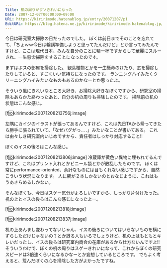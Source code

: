 ```yaml
---
Title: 机の周りがクソきれいになった
Date: 2007-12-07T00:00:00+09:00
URL: https://kiririmode.hatenablog.jp/entry/20071207/p1
EditURL: https://blog.hatena.ne.jp/kiririmode/kiririmode.hatenablog.jp/atom/entry/8454420450078215983
---
```




今日は研究室大掃除の日だったのでした。
ぼくは前日までそのことを忘れてて、「ちょｗｗ今日は輪講準備しようと思ってたんだけど」とか言ってみたんですけど、ここは現代日本、みんな自分のことに精一杯ですからして華麗にスルーされ、一生懸命掃除をすることになったのです。


まずはボスの部屋を掃除した。
観葉植物とかを一生懸命のけたり、窓を掃除したりしていると、すごくいい気持ちになったのです。
ランニングハイみたくクリーニングハイみたいなものもあるのかなーとか思ったよ。


そういう風にきれいなところ大好き、お掃除大好きなぼくですから、研究室の掃除もあらかた終わったあと、自分の机の周りも掃除したのです。
掃除前の机の状態はこんな感じ。

[f:id:kiririmode:20071208213756j:image]

左隅にカイジのイラストが張ってあるんですけど、これは先日TAから帰ってきたら勝手に張られていて、「なぜバグがっ．．．」みたいなことが書いてある。
これは由々しき研究室内いじめですから、責任者はしっかり対応すること!!


ぼくのイスの後ろはこんな感じ。

[f:id:kiririmode:20071208213806j:image]
冷蔵庫が黄色い異物に埋もれてるんですけど、これはプリント入れとかビニール袋とかが散乱したものです。
ぼくは常にperformance-oriented、余計なものには目もくれない感じですから、自然こういう状況になります。
人に腕が２本しかないのとおなじように、これはもうあきらめるしかない。


そんなぼくも、今日はスゲー気分がよろしいですから、しっかり片付けたった。
机の上とイスの後ろはこんな感じになったよー。

[f:id:kiririmode:20071208213818j:image]

[f:id:kiririmode:20071208213837j:image]

机の上あんまし変わってないじゃん、イスの後ろについてはいらないものを横にずらしただけじゃないの？とか訝る人もいるでしょうけど、机の上はもともとキレいだったし、イスの後ろは研究室内商会の在庫があるから仕方ないんですよ!!
そういうわけで、ぼくの机の周りはスゲーきれいになって、これからぼくの研究スピードは3倍速くらいになるかなーとか妄想しているところです。
でもよく考えると、荒んだぼくの心を掃除した方がよかったですね。
